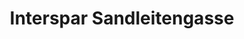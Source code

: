 ---
title: "Interspar Sandleitengasse"
url: /wien/interspar-sandleitengasse/
shop: Einkaufszentrum
---